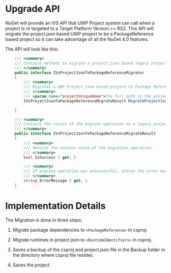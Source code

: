 # Upgrade API

NuGet will provide an IVS API that UWP Project system can call when a project is re targeted to a Target Platform Version >= RS2. This API will migrate the project.json based UWP project to be a PackageReference based project so it can take advantage of all the NuGet 4.0 features.

The API will look like this: 

```cs
    /// <summary>
    /// Contains methods to migrate a project.json based legacy project to PackageReference based project.
    /// </summary>
    public interface IVsProjectJsonToPackageReferenceMigrator
    {
        /// <summary>
        /// Migrates a UWP Project.json based project to Package Reference based project.
        /// </summary>
        /// <param name="projectUniqueName">The full path to the project that needs to be migrated</param>
        IVsProjectJsonToPackageReferenceMigrateResult MigrateProjectJsonToPackageReference(string projectUniqueName);

    }
```

```cs
    /// <summary>
    /// Contains the result of the migrate operation on a legacy project.json project
    /// </summary>
    public interface IVsProjectJsonToPackageReferenceMigrateResult
    {
        /// <summary>
        /// Returns the success value of the migration operation.
        /// </summary>
        bool IsSuccess { get; }

        /// <summary>
        /// If migrate operation was unsuccessful, stores the error message in the exception.
        /// </summary>
        string ErrorMessage { get; }
    }
```

# Implementation Details

The Migration is done in three steps:

1) Migrate package dependencies to `<PackageReference>` in csproj.

2) Migrate runtimes in project json to `<RuntimeIdentifiers>` in csproj.

3) Saves a backup of the csproj and project.json file in the Backup folder in the directory where csproj file resides.

4) Saves the project.